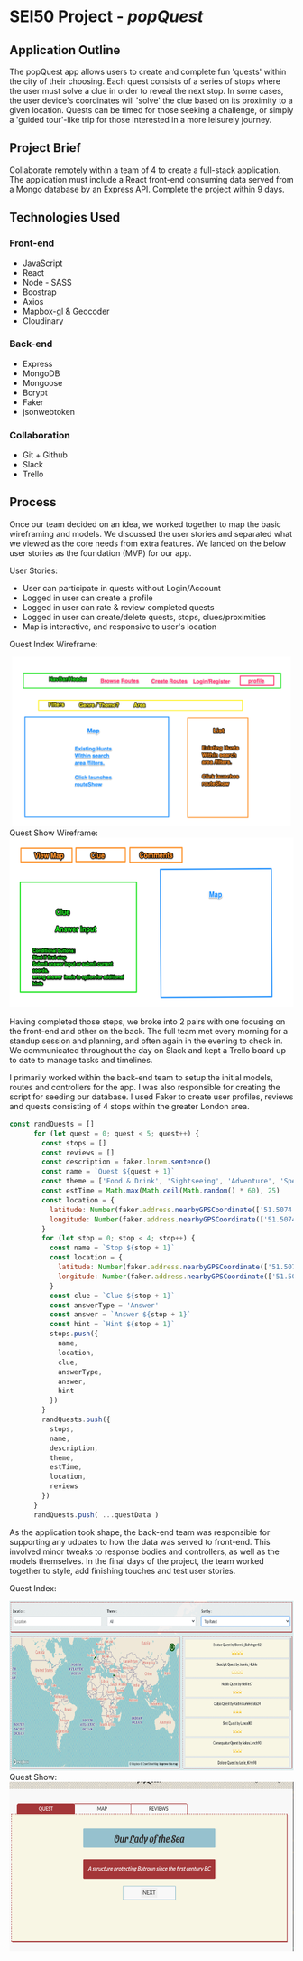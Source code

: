 # SEI50 Project - ***popQuest***

## Application Outline
The popQuest app allows users to create and complete fun 'quests' within the city of their choosing. Each quest consists of a series of stops where the user must solve a clue in order to reveal the next stop. In some cases, the user device's coordinates will 'solve' the clue based on its proximity to a given location. Quests can be timed for those seeking a challenge, or simply a 'guided tour'-like trip for those interested in a more leisurely journey.

## Project Brief
Collaborate remotely within a team of 4 to create a full-stack application. The application must include a React front-end consuming data served from a Mongo database by an Express API. Complete the project within 9 days.

## Technologies Used

### Front-end
* JavaScript
* React
* Node - SASS
* Boostrap
* Axios
* Mapbox-gl & Geocoder
* Cloudinary

### Back-end
* Express
* MongoDB
* Mongoose
* Bcrypt
* Faker
* jsonwebtoken

### Collaboration
* Git + Github
* Slack
* Trello

## Process
Once our team decided on an idea, we worked together to map the basic wireframing and models. We discussed the user stories and separated what we viewed as the core needs from extra features. We landed on the below user stories as the foundation (MVP) for our app.

User Stories:
* User can participate in quests without Login/Account
* Logged in user can create a profile
* Logged in user can rate & review completed quests
* Logged in user can create/delete quests, stops, clues/proximities
* Map is interactive, and responsive to user's location

Quest Index Wireframe:
<div align='center'>
<img src='./images/index-frame.jpg' height='300'/>
</div>
Quest Show Wireframe:
<div align='center'>
<img src='./images/show-frame.jpg' height='300'/>
</div>

Having completed those steps, we broke into 2 pairs with one focusing on the front-end and other on the back. The full team met every morning for a standup session and planning, and often again in the evening to check in. We communicated throughout the day on Slack and kept a Trello board up to date to manage tasks and timelines. 

I primarily worked within the back-end team to setup the initial models, routes and controllers for the app. I was also responsible for creating the script for seeding our database. I used Faker to create user profiles, reviews and quests consisting of 4 stops within the greater London area. 

``` javascript
const randQuests = []
      for (let quest = 0; quest < 5; quest++) {
        const stops = []
        const reviews = []
        const description = faker.lorem.sentence()
        const name = `Quest ${quest + 1}`
        const theme = ['Food & Drink', 'Sightseeing', 'Adventure', 'Speed'][Math.floor(Math.random() * 4)]
        const estTime = Math.max(Math.ceil(Math.random() * 60), 25)
        const location = {
          latitude: Number(faker.address.nearbyGPSCoordinate(['51.5074', '0.1278' ])[0]),
          longitude: Number(faker.address.nearbyGPSCoordinate(['51.5074', '0.1278' ])[1])
        }
        for (let stop = 0; stop < 4; stop++) {
          const name = `Stop ${stop + 1}`
          const location = {
            latitude: Number(faker.address.nearbyGPSCoordinate(['51.5074', '0.1278' ])[0]),
            longitude: Number(faker.address.nearbyGPSCoordinate(['51.5074', '0.1278' ])[1])
          }
          const clue = `Clue ${stop + 1}`
          const answerType = 'Answer'
          const answer = `Answer ${stop + 1}`
          const hint = `Hint ${stop + 1}`
          stops.push({
            name,
            location,
            clue,
            answerType,
            answer,
            hint
          })
        }
        randQuests.push({
          stops,
          name,
          description,
          theme,
          estTime,
          location,
          reviews
        })
      }
      randQuests.push( ...questData )
```

As the application took shape, the back-end team was responsible for supporting any udpates to how the data was served to front-end. This involved minor tweaks to response bodies and controllers, as well as the models themselves. In the final days of the project, the team worked together to style, add finishing touches and test user stories. 

Quest Index:
<div align='center'>
<img src='./images/index.jpg' height='300'/>
</div>
Quest Show:
<div align='center'>
<img src='./images/show.jpg' height='300'/>
</div>